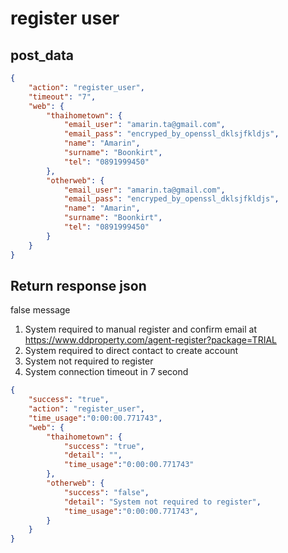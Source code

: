# register user

## post_data
~~~json
{
    "action": "register_user",
    "timeout": "7",
    "web": {
        "thaihometown": {
            "email_user": "amarin.ta@gmail.com",
            "email_pass": "encryped_by_openssl_dklsjfkldjs",
            "name": "Amarin",
            "surname": "Boonkirt",
            "tel": "0891999450"
        },
        "otherweb": {
            "email_user": "amarin.ta@gmail.com",
            "email_pass": "encryped_by_openssl_dklsjfkldjs",
            "name": "Amarin",
            "surname": "Boonkirt",
            "tel": "0891999450"
        }
    }
}
~~~

## Return response json
false message

1. System required to manual register and confirm email at https://www.ddproperty.com/agent-register?package=TRIAL
2. System required to direct contact to create account
3. System not required to register
4. System connection timeout in 7 second

~~~json
{
    "success": "true",
    "action": "register_user",
    "time_usage":"0:00:00.771743",
    "web": {
        "thaihometown": {
            "success": "true",
            "detail": "",
            "time_usage":"0:00:00.771743"
        },
        "otherweb": {
            "success": "false",
            "detail": "System not required to register",
            "time_usage":"0:00:00.771743",
        }
    }
}
~~~

